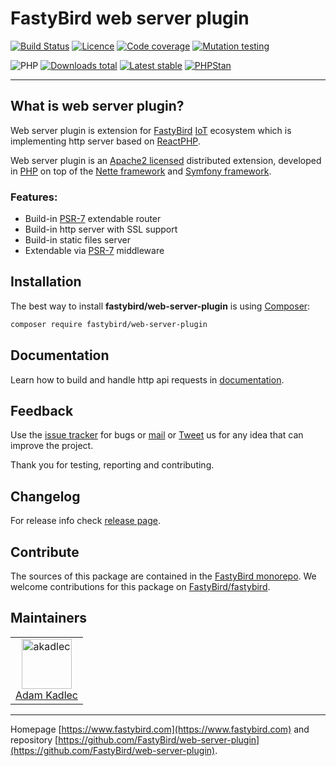 # FastyBird web server plugin

[![Build Status](https://badgen.net/github/checks/FastyBird/web-server-plugin/main?cache=300&style=flast-square)](https://github.com/FastyBird/web-server-plugin/actions)
[![Licence](https://badgen.net/github/license/FastyBird/web-server-plugin?cache=300&style=flat-square)](https://github.com/FastyBird/web-server-plugin/blob/main/LICENSE.md)
[![Code coverage](https://badgen.net/coveralls/c/github/FastyBird/web-server-plugin?cache=300&style=flast-square)](https://coveralls.io/r/FastyBird/web-server-plugin)
[![Mutation testing](https://img.shields.io/endpoint?style=flat-square&url=https%3A%2F%2Fbadge-api.stryker-mutator.io%2Fgithub.com%2FFastyBird%2Fweb-server-plugin%2Fmain)](https://dashboard.stryker-mutator.io/reports/github.com/FastyBird/web-server-plugin/main)

![PHP](https://badgen.net/packagist/php/FastyBird/web-server-plugin?cache=300&style=flast-square)
[![Downloads total](https://badgen.net/packagist/dt/FastyBird/web-server-plugin?cache=300&style=flast-square)](https://packagist.org/packages/FastyBird/web-server-plugin)
[![Latest stable](https://badgen.net/packagist/v/FastyBird/web-server-plugin/latest?cache=300&style=flast-square)](https://packagist.org/packages/FastyBird/web-server-plugin)
[![PHPStan](https://img.shields.io/badge/PHPStan-enabled-brightgreen.svg?style=flat-square)](https://github.com/phpstan/phpstan)

***

## What is web server plugin?

Web server plugin is extension for [FastyBird](https://www.fastybird.com) [IoT](https://en.wikipedia.org/wiki/Internet_of_things) ecosystem
which is implementing http server based on [ReactPHP](https://github.com/reactphp/http).

Web server plugin is an [Apache2 licensed](http://www.apache.org/licenses/LICENSE-2.0) distributed extension, developed
in [PHP](https://www.php.net) on top of the [Nette framework](https://nette.org) and [Symfony framework](https://symfony.com).

### Features:

- Build-in [PSR-7](http://www.php-fig.org/psr/psr-7/) extendable router
- Build-in http server with SSL support
- Build-in static files server
- Extendable via [PSR-7](http://www.php-fig.org/psr/psr-7/) middleware

## Installation

The best way to install **fastybird/web-server-plugin** is using [Composer](http://getcomposer.org/):

```sh
composer require fastybird/web-server-plugin
```

## Documentation

Learn how to build and handle http api requests
in [documentation](https://github.com/FastyBird/web-server-plugin/blob/main/docs/index.md).

## Feedback

Use the [issue tracker](https://github.com/FastyBird/fastybird/issues) for bugs
or [mail](mailto:code@fastybird.com) or [Tweet](https://twitter.com/fastybird) us for any idea that can improve the
project.

Thank you for testing, reporting and contributing.

## Changelog

For release info check [release page](https://github.com/FastyBird/fastybird/releases).

## Contribute

The sources of this package are contained in the [FastyBird monorepo](https://github.com/FastyBird/fastybird). We welcome contributions for this package on [FastyBird/fastybird](https://github.com/FastyBird/).

## Maintainers

<table>
	<tbody>
		<tr>
			<td align="center">
				<a href="https://github.com/akadlec">
					<img alt="akadlec" width="80" height="80" src="https://avatars3.githubusercontent.com/u/1866672?s=460&amp;v=4" />
				</a>
				<br>
				<a href="https://github.com/akadlec">Adam Kadlec</a>
			</td>
		</tr>
	</tbody>
</table>

***
Homepage [https://www.fastybird.com](https://www.fastybird.com) and
repository [https://github.com/FastyBird/web-server-plugin](https://github.com/FastyBird/web-server-plugin).
